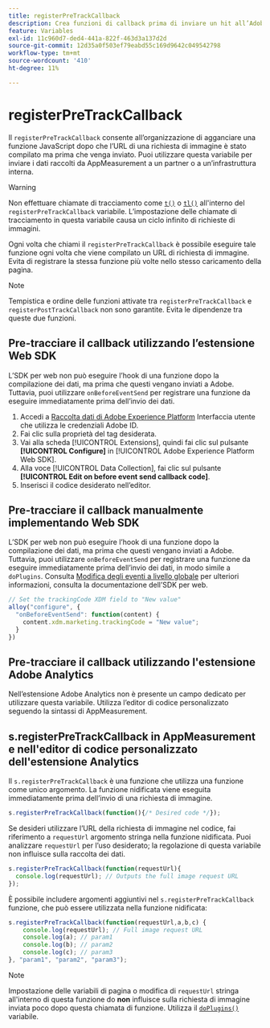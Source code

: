 ```yaml
---
title: registerPreTrackCallback
description: Crea funzioni di callback prima di inviare un hit all’Adobe.
feature: Variables
exl-id: 11c960d7-ded4-441a-822f-463d3a137d2d
source-git-commit: 12d35a0f503ef79eabd55c169d9642c049542798
workflow-type: tm+mt
source-wordcount: '410'
ht-degree: 11%

---
```


# registerPreTrackCallback

Il `registerPreTrackCallback` consente all’organizzazione di agganciare una funzione JavaScript dopo che l’URL di una richiesta di immagine è stato compilato ma prima che venga inviato. Puoi utilizzare questa variabile per inviare i dati raccolti da AppMeasurement a un partner o a un’infrastruttura interna.

>[!WARNING]
>
>Non effettuare chiamate di tracciamento come [`t()`](t-method.md) o [`tl()`](tl-method.md) all&#39;interno del `registerPreTrackCallback` variabile. L’impostazione delle chiamate di tracciamento in questa variabile causa un ciclo infinito di richieste di immagini.

Ogni volta che chiami il `registerPreTrackCallback` è possibile eseguire tale funzione ogni volta che viene compilato un URL di richiesta di immagine. Evita di registrare la stessa funzione più volte nello stesso caricamento della pagina.

>[!NOTE]
>
>Tempistica e ordine delle funzioni attivate tra `registerPreTrackCallback` e `registerPostTrackCallback` non sono garantite. Evita le dipendenze tra queste due funzioni.

## Pre-tracciare il callback utilizzando l’estensione Web SDK

L’SDK per web non può eseguire l’hook di una funzione dopo la compilazione dei dati, ma prima che questi vengano inviati a Adobe. Tuttavia, puoi utilizzare `onBeforeEventSend` per registrare una funzione da eseguire immediatamente prima dell’invio dei dati.

1. Accedi a [Raccolta dati di Adobe Experience Platform](https://experience.adobe.com/data-collection) Interfaccia utente che utilizza le credenziali Adobe ID.
1. Fai clic sulla proprietà del tag desiderata.
1. Vai alla scheda [!UICONTROL Extensions], quindi fai clic sul pulsante **[!UICONTROL Configure]** in [!UICONTROL Adobe Experience Platform Web SDK].
1. Alla voce [!UICONTROL Data Collection], fai clic sul pulsante **[!UICONTROL Edit on before event send callback code]**.
1. Inserisci il codice desiderato nell’editor.

## Pre-tracciare il callback manualmente implementando Web SDK

L’SDK per web non può eseguire l’hook di una funzione dopo la compilazione dei dati, ma prima che questi vengano inviati a Adobe. Tuttavia, puoi utilizzare `onBeforeEventSend` per registrare una funzione da eseguire immediatamente prima dell’invio dei dati, in modo simile a `doPlugins`. Consulta [Modifica degli eventi a livello globale](https://experienceleague.adobe.com/docs/experience-platform/edge/fundamentals/tracking-events.html#modifying-events-globally) per ulteriori informazioni, consulta la documentazione dell’SDK per web.

```js
// Set the trackingCode XDM field to "New value"
alloy("configure", {
  "onBeforeEventSend": function(content) {
    content.xdm.marketing.trackingCode = "New value";
  }
})
```

## Pre-tracciare il callback utilizzando l&#39;estensione Adobe Analytics

Nell’estensione Adobe Analytics non è presente un campo dedicato per utilizzare questa variabile. Utilizza l’editor di codice personalizzato seguendo la sintassi di AppMeasurement.

## s.registerPreTrackCallback in AppMeasurement e nell&#39;editor di codice personalizzato dell&#39;estensione Analytics

Il `s.registerPreTrackCallback` è una funzione che utilizza una funzione come unico argomento. La funzione nidificata viene eseguita immediatamente prima dell’invio di una richiesta di immagine.

```js
s.registerPreTrackCallback(function(){/* Desired code */});
```

Se desideri utilizzare l’URL della richiesta di immagine nel codice, fai riferimento a `requestUrl` argomento stringa nella funzione nidificata. Puoi analizzare `requestUrl` per l’uso desiderato; la regolazione di questa variabile non influisce sulla raccolta dei dati.

```js
s.registerPreTrackCallback(function(requestUrl){
  console.log(requestUrl); // Outputs the full image request URL
});
```

È possibile includere argomenti aggiuntivi nel `s.registerPreTrackCallback` funzione, che può essere utilizzata nella funzione nidificata:

```js
s.registerPreTrackCallback(function(requestUrl,a,b,c) {
    console.log(requestUrl); // Full image request URL
    console.log(a); // param1
    console.log(b); // param2
    console.log(c); // param3
}, "param1", "param2", "param3");
```

>[!NOTE]
>
>Impostazione delle variabili di pagina o modifica di `requestUrl` stringa all&#39;interno di questa funzione do **non** influisce sulla richiesta di immagine inviata poco dopo questa chiamata di funzione. Utilizza il [`doPlugins()`](doplugins.md) variabile.
